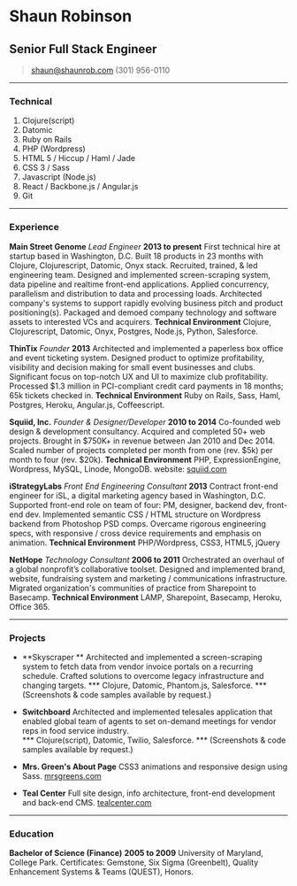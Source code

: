 # Shaun Robinson
## Senior Full Stack Engineer

> [shaun@shaunrob.com](mailto:shaun@shaunrob.com)
> (301) 956-0110

------

### Technical

1. Clojure(script)
1. Datomic
1. Ruby on Rails
1. PHP (Wordpress)
1. HTML 5 / Hiccup / Haml / Jade 
1. CSS 3 / Sass
1. Javascript (Node.js)
1. React / Backbone.js / Angular.js
1. Git

------

### Experience

**Main Street Genome** *Lead Engineer* __2013 to present__
	First technical hire at startup based in Washington, D.C. 
	Built 18 products in 23 months with Clojure, Clojurescript, Datomic, Onyx stack.
	Recruited, trained, & led engineering team.
	Designed and implemented screen-scraping system, data pipeline and realtime front-end applications.
	Applied concurrency, parallelism and distribution to data and processing loads.
	Architected company's systems to support rapidly evolving business pitch and product positioning(s).
	Packaged and demoed company technology and software assets to interested VCs and acquirers.
	**Technical Environment** Clojure, Clojurescript, Datomic, Onyx, Postgres, Node.js, Python, Salesforce.

**ThinTix** *Founder* __2013__
	Architected and implemented a paperless box office and event ticketing system.
	Designed product to optimize profitability, visibility and decision making for small event businesses and clubs.
	Significant focus on top-notch UX and UI to maximize club profitability. 
	Processed $1.3 million in PCI-compliant credit card payments in 18 months; 65k tickets checked in.
	**Technical Environment** Ruby on Rails, Sass, Haml, Postgres, Heroku, Angular.js, Coffeescript.

**Squiid, Inc.** *Founder & Designer/Developer* __2010 to 2014__
	Co-founded web design & development consultancy.
	Acquired and completed 50+ web projects.
	Brought in $750K+ in revenue between Jan 2010 and Dec 2014.
	Scaled number of projects completed per month from one (rev. $5k) per month to four (rev. $20k).
	**Technical Environment** PHP, ExpressionEngine, Wordpress, MySQL, Linode, MongoDB.
	website: [squiid.com](http://squiid.com)
	

**iStrategyLabs** *Front End Engineering Consultant* __2013__
	Contract front-end engineer for iSL, a digital marketing agency based in Washington, D.C.
	Supported front-end role on team of four: PM, designer, backend dev, front-end dev.
	Implemented semantic CSS / HTML structure on Wordpress backend from Photoshop PSD comps.
	Overcame rigorous engineering specs, with responsive / cross device requirements and emphasis on animation.
	**Technical Environment** PHP/Wordpress, CSS3, HTML5, jQuery

**NetHope**  *Technology Consultant* __2006 to 2011__
	Orchestrated an overhaul of a global nonprofit’s collaborative toolset.
	Designed and implemented brand, website, fundraising system and marketing / communications infrastructure.
	Migrated organization's communities of practice from Sharepoint to Basecamp.
	**Technical Environment** LAMP, Sharepoint, Basecamp, Heroku, Office 365.

	
	
------

### Projects

* **Skyscraper **
	Architected and implemented a screen-scraping system to fetch data from vendor invoice portals on a recurring schedule. Crafted solutions to overcome legacy infrastructure and changing targets. 
	*** Clojure, Datomic, Phantom.js, Salesforce. ***
	(Screenshots & code samples available by request.)

* **Switchboard**
	Architected and implemented telesales application that enabled global team of agents to set on-demand meetings for vendor reps in food service industry.  
	*** Clojure(script), Datomic, Twilio, Salesforce. ***
	(Screenshots & code samples available by request.)
	
* **Mrs. Green's About Page**
	CSS3 animations and responsive design using Sass.
	[mrsgreens.com](http://mrsgreens.com/about)

* **Teal Center**
	Full site design, info architecture, front-end development and back-end CMS.
	[tealcenter.com](tealcenter.com)


------

### Education

**Bachelor of Science (Finance)** __2005 to 2009__
	University of Maryland, College Park.
	Certificates: Gemstone, Six Sigma (Greenbelt), Quality Enhancement Systems & Teams (QUEST), Honors.
